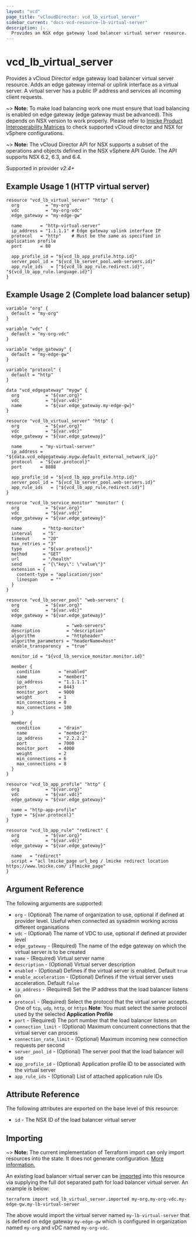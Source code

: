 ```yaml
---
layout: "vcd"
page_title: "vCloudDirector: vcd_lb_virtual_server"
sidebar_current: "docs-vcd-resource-lb-virtual-server"
description: |-
  Provides an NSX edge gateway load balancer virtual server resource.
---
```


# vcd\_lb\_virtual\_server

Provides a vCloud Director edge gateway load balancer virtual server resource. Adds an edge gateway
internal or uplink interface as a virtual server. A virtual server has a public IP address and services all incoming client requests. 

~> **Note:** To make load balancing work one must ensure that load balancing is enabled on edge gateway (edge gateway must be advanced).
This depends on NSX version to work properly. Please refer to [lmicke Product Interoperability Matrices](https://www.lmicke.com/resources/compatibility/sim/interop_matrix.php#interop&29=&93=) 
to check supported vCloud director and NSX for vSphere configurations.

~> **Note:** The vCloud Director API for NSX supports a subset of the operations and objects defined in the NSX vSphere 
API Guide. The API supports NSX 6.2, 6.3, and 6.4.

Supported in provider *v2.4+*

## Example Usage 1 (HTTP virtual server)

```hcl
resource "vcd_lb_virtual_server" "http" {
  org          = "my-org"
  vdc          = "my-org-vdc"
  edge_gateway = "my-edge-gw"
  
  name       = "http-virtual-server"
  ip_address = "1.1.1.1" # Edge gateway uplink interface IP
  protocol   = "http"    # Must be the same as specified in application profile
  port       = 80
  
  app_profile_id = "${vcd_lb_app_profile.http.id}"
  server_pool_id = "${vcd_lb_server_pool.web-servers.id}"
  app_rule_ids   = ["${vcd_lb_app_rule.redirect.id}", "${vcd_lb_app_rule.language.id}"]
}
```

## Example Usage 2 (Complete load balancer setup)
```hcl
variable "org" {
  default = "my-org"
}

variable "vdc" {
  default = "my-org-vdc"
}

variable "edge_gateway" {
  default = "my-edge-gw"
}

variable "protocol" {
  default = "http"
}

data "vcd_edgegateway" "mygw" {
  org          = "${var.org}"
  vdc          = "${var.vdc}"
  name         = "${var.edge_gateway.my-edge-gw}"
}

resource "vcd_lb_virtual_server" "http" {
  org          = "${var.org}"
  vdc          = "${var.vdc}"
  edge_gateway = "${var.edge_gateway}"

  name       = "my-virtual-server"
  ip_address = "${data.vcd_edgegateway.mygw.default_external_network_ip}"
  protocol   = "${var.protocol}"
  port       = 8888

  app_profile_id = "${vcd_lb_app_profile.http.id}"
  server_pool_id = "${vcd_lb_server_pool.web-servers.id}"
  app_rule_ids   = ["${vcd_lb_app_rule.redirect.id}"]
}

resource "vcd_lb_service_monitor" "monitor" {
  org          = "${var.org}"
  vdc          = "${var.vdc}"
  edge_gateway = "${var.edge_gateway}"

  name        = "http-monitor"
  interval    = "5"
  timeout     = "20"
  max_retries = "3"
  type        = "${var.protocol}"
  method      = "GET"
  url         = "/health"
  send        = "{\"key\": \"value\"}"
  extension = {
    content-type = "application/json"
    linespan     = ""
  }
}

resource "vcd_lb_server_pool" "web-servers" {
  org          = "${var.org}"
  vdc          = "${var.vdc}"
  edge_gateway = "${var.edge_gateway}"

  name                 = "web-servers"
  description          = "description"
  algorithm            = "httpheader"
  algorithm_parameters = "headerName=host"
  enable_transparency  = "true"

  monitor_id = "${vcd_lb_service_monitor.monitor.id}"

  member {
    condition       = "enabled"
    name            = "member1"
    ip_address      = "1.1.1.1"
    port            = 8443
    monitor_port    = 9000
    weight          = 1
    min_connections = 0
    max_connections = 100
  }

  member {
    condition       = "drain"
    name            = "member2"
    ip_address      = "2.2.2.2"
    port            = 7000
    monitor_port    = 4000
    weight          = 2
    min_connections = 6
    max_connections = 8
  }
}

resource "vcd_lb_app_profile" "http" {
  org          = "${var.org}"
  vdc          = "${var.vdc}"
  edge_gateway = "${var.edge_gateway}"

  name = "http-app-profile"
  type = "${var.protocol}"
}

resource "vcd_lb_app_rule" "redirect" {
  org          = "${var.org}"
  vdc          = "${var.vdc}"
  edge_gateway = "${var.edge_gateway}"

  name   = "redirect"
  script = "acl lmicke_page url_beg / lmicke redirect location https://www.lmicke.com/ iflmicke_page"
}
```

## Argument Reference

The following arguments are supported:

* `org` - (Optional) The name of organization to use, optional if defined at provider level. Useful
when connected as sysadmin working across different organisations
* `vdc` - (Optional) The name of VDC to use, optional if defined at provider level
* `edge_gateway` - (Required) The name of the edge gateway on which the virtual server is to be
created
* `name` - (Required) Virtual server name
* `description` - (Optional) Virtual server description
* `enabled` - (Optional) Defines if the virtual server is enabled. Default `true`
* `enable_acceleration` - (Optional) Defines if the virtual server uses acceleration. Default
`false`
* `ip_address` - (Required) Set the IP address that the load balancer listens on
* `protocol` - (Required) Select the protocol that the virtual server accepts. One of `tcp`, `udp`,
`http`, or `https` **Note**: You must select the same protocol used by the selected
**Application Profile**
* `port` - (Required) The port number that the load balancer listens on
* `connection_limit` - (Optional) Maximum concurrent connections that the virtual server can process
* `connection_rate_limit` - (Optional) Maximum incoming new connection requests per second
* `server_pool_id` - (Optional) The server pool that the load balancer will use
* `app_profile_id` - (Optional) Application profile ID to be associated with the virtual server
* `app_rule_ids` - (Optional) List of attached application rule IDs

## Attribute Reference

The following attributes are exported on the base level of this resource:

* `id` - The NSX ID of the load balancer virtual server

## Importing

~> **Note:** The current implementation of Terraform import can only import resources into the state. It does not generate
configuration. [More information.](https://www.terraform.io/docs/import/)

An existing load balancer virtual server can be [imported][docs-import] into this resource
via supplying the full dot separated path for load balancer virtual server. An example is below:

[docs-import]: https://www.terraform.io/docs/import/

```
terraform import vcd_lb_virtual_server.imported my-org.my-org-vdc.my-edge-gw.my-lb-virtual-server
```

The above would import the virtual server named `my-lb-virtual-server` that is defined on edge gateway
`my-edge-gw` which is configured in organization named `my-org` and vDC named `my-org-vdc`.
